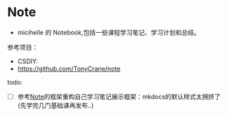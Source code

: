 # Note
- micihelle 的 Notebook,包括一些课程学习笔记、学习计划和总结。

参考项目：
- CSDIY:
- https://github.com/TonyCrane/note


todo:
- [ ] 参考[Note](https://github.com/TonyCrane/note)的框架重构自己学习笔记展示框架：mkdocs的默认样式太拥挤了(先学完几门基础课再发布..)
